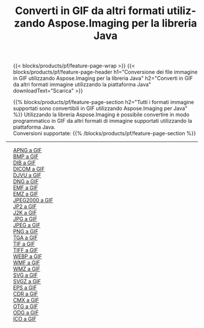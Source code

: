 ﻿---
title: Converti in GIF da altri formati utilizzando Aspose.Imaging per la libreria Java 
weight: 3920
url: /it/java/conversion/to/gif 
lang: it
langdirlevel: 2
locales: zh-hans,ja,it,ru,de,es,fr,nl,id,lt,pl,pt,vi,tr,ko,zh-hant,ar,hi,th,sv,cs,uk,he
description: Usando Aspose.Imaging puoi convertire in GIF da altri formati usando Java
---

{{< blocks/products/pf/feature-page-wrap >}}
{{< blocks/products/pf/feature-page-header h1="Conversione dei file immagine in GIF utilizzando Aspose.Imaging per la libreria Java" h2="Converti in GIF da altri formati immagine utilizzando la piattaforma Java" downloadText="Scarica" >}}


{{% blocks/products/pf/feature-page-section  h2="Tutti i formati immagine supportati sono convertibili in GIF utilizzando Aspose.Imaging per Java" %}}
Utilizzando la libreria Aspose.Imaging è possibile convertire in modo programmatico in GIF da altri formati di immagine supportati utilizzando la piattaforma Java.
<br/>
Conversioni supportate:
{{% /blocks/products/pf/feature-page-section %}}
<div class="container-fluid productfamilypage bg-gray">
    <div class="convertypes bg-gray agp-content section">
        <div class="container">
		<hr style="margin-left:-20px;"/>
		<div class="row other-converters">
		    <div class='col-md-2 other-converter remove-lp remove-rp'><a href="/imaging/it/java/conversion/apng-to-gif" >APNG a GIF</a></div>
<div class='col-md-2 other-converter remove-lp remove-rp'><a href="/imaging/it/java/conversion/bmp-to-gif" >BMP a GIF</a></div>
<div class='col-md-2 other-converter remove-lp remove-rp'><a href="/imaging/it/java/conversion/dib-to-gif" >DIB a GIF</a></div>
<div class='col-md-2 other-converter remove-lp remove-rp'><a href="/imaging/it/java/conversion/dicom-to-gif" >DICOM a GIF</a></div>
<div class='col-md-2 other-converter remove-lp remove-rp'><a href="/imaging/it/java/conversion/djvu-to-gif" >DJVU a GIF</a></div>
<div class='col-md-2 other-converter remove-lp remove-rp'><a href="/imaging/it/java/conversion/dng-to-gif" >DNG a GIF</a></div>
<div class='col-md-2 other-converter remove-lp remove-rp'><a href="/imaging/it/java/conversion/emf-to-gif" >EMF a GIF</a></div>
<div class='col-md-2 other-converter remove-lp remove-rp'><a href="/imaging/it/java/conversion/emz-to-gif" >EMZ a GIF</a></div>
<div class='col-md-2 other-converter remove-lp remove-rp'><a href="/imaging/it/java/conversion/jpeg2000-to-gif" >JPEG2000 a GIF</a></div>
<div class='col-md-2 other-converter remove-lp remove-rp'><a href="/imaging/it/java/conversion/jp2-to-gif" >JP2 a GIF</a></div>
<div class='col-md-2 other-converter remove-lp remove-rp'><a href="/imaging/it/java/conversion/j2k-to-gif" >J2K a GIF</a></div>
<div class='col-md-2 other-converter remove-lp remove-rp'><a href="/imaging/it/java/conversion/jpg-to-gif" >JPG a GIF</a></div>
<div class='col-md-2 other-converter remove-lp remove-rp'><a href="/imaging/it/java/conversion/jpeg-to-gif" >JPEG a GIF</a></div>
<div class='col-md-2 other-converter remove-lp remove-rp'><a href="/imaging/it/java/conversion/png-to-gif" >PNG a GIF</a></div>
<div class='col-md-2 other-converter remove-lp remove-rp'><a href="/imaging/it/java/conversion/tga-to-gif" >TGA a GIF</a></div>
<div class='col-md-2 other-converter remove-lp remove-rp'><a href="/imaging/it/java/conversion/tif-to-gif" >TIF a GIF</a></div>
<div class='col-md-2 other-converter remove-lp remove-rp'><a href="/imaging/it/java/conversion/tiff-to-gif" >TIFF a GIF</a></div>
<div class='col-md-2 other-converter remove-lp remove-rp'><a href="/imaging/it/java/conversion/webp-to-gif" >WEBP a GIF</a></div>
<div class='col-md-2 other-converter remove-lp remove-rp'><a href="/imaging/it/java/conversion/wmf-to-gif" >WMF a GIF</a></div>
<div class='col-md-2 other-converter remove-lp remove-rp'><a href="/imaging/it/java/conversion/wmz-to-gif" >WMZ a GIF</a></div>
<div class='col-md-2 other-converter remove-lp remove-rp'><a href="/imaging/it/java/conversion/svg-to-gif" >SVG a GIF</a></div>
<div class='col-md-2 other-converter remove-lp remove-rp'><a href="/imaging/it/java/conversion/svgz-to-gif" >SVGZ a GIF</a></div>
<div class='col-md-2 other-converter remove-lp remove-rp'><a href="/imaging/it/java/conversion/eps-to-gif" >EPS a GIF</a></div>
<div class='col-md-2 other-converter remove-lp remove-rp'><a href="/imaging/it/java/conversion/cdr-to-gif" >CDR a GIF</a></div>
<div class='col-md-2 other-converter remove-lp remove-rp'><a href="/imaging/it/java/conversion/cmx-to-gif" >CMX a GIF</a></div>
<div class='col-md-2 other-converter remove-lp remove-rp'><a href="/imaging/it/java/conversion/otg-to-gif" >OTG a GIF</a></div>
<div class='col-md-2 other-converter remove-lp remove-rp'><a href="/imaging/it/java/conversion/odg-to-gif" >ODG a GIF</a></div>
<div class='col-md-2 other-converter remove-lp remove-rp'><a href="/imaging/it/java/conversion/ico-to-gif" >ICO a GIF</a></div>
                </div>
        </div>
    </div>
</div>
<br/>

